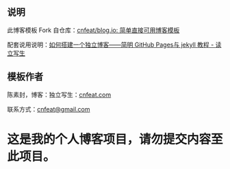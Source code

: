 ## 说明

此博客模板 Fork 自仓库：[cnfeat/blog.io: 简单直接可用博客模板](https://github.com/cnfeat/blog.io)

配套说用说明：[如何搭建一个独立博客——简明 GitHub Pages与 jekyll 教程 - 读立写生](http://www.cnfeat.com/blog/2014/05/10/how-to-build-a-blog/)

## 模板作者

陈素封，博客：独立写生：[cnfeat.com](cnfeat.com)

联系方式：cnfeat@gmail.com

# 这是我的个人博客项目，请勿提交内容至此项目。
